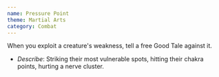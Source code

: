 ```yaml
---
name: Pressure Point
theme: Martial Arts
category: Combat
---
```


When you exploit a creature's weakness, tell a free Good Tale against it. 

* *Describe*: Striking their most vulnerable spots, hitting their chakra points, hurting a nerve cluster.